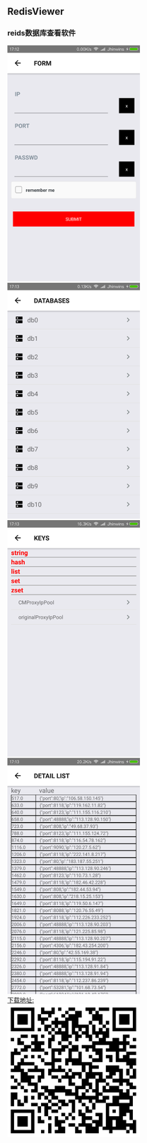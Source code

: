 ## RedisViewer<br/>
### reids数据库查看软件<br/>
<img width="300" src="./imgs/form.png" />
<img width="300" src="./imgs/dbs.png" /><br/>
<img width="300" src="./imgs/keys.png" />
<img width="300" src="./imgs/data.png" /><br/>
<a href="http://116.196.89.212:1995/APK/RedisViewer.apk" title="下载地址">下载地址:</a><br/>
<img width="300" src="./imgs/downloadapk.png">